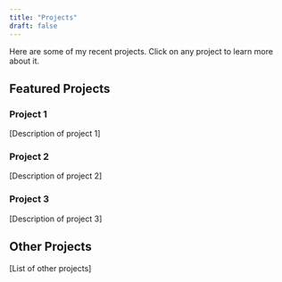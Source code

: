 ```yaml
---
title: "Projects"
draft: false
---
```


Here are some of my recent projects. Click on any project to learn more about it.

## Featured Projects

### Project 1
[Description of project 1]

### Project 2
[Description of project 2]

### Project 3
[Description of project 3]

## Other Projects

[List of other projects] 